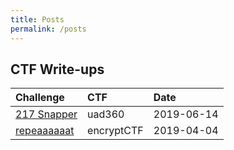 ```yaml
---
title: Posts
permalink: /posts
---
```


## CTF Write-ups

| Challenge                             | CTF                   | Date              |
|:--------------------------------------|:----------------------|:------------------|
|[217 Snapper](https://sysdevploit.github.io/2019/06/14/uad360-217Snapper.html)| uad360 | 2019-06-14 |
|[repeaaaaaat](https://sysdevploit.github.io/2019/04/04/encryptCTF-repeaaaaaat.html)| encryptCTF | 2019-04-04 |                                       |             |                   |
